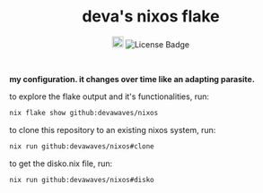 <h1 align="center">deva's nixos flake</h1>

<p align="center">
   <a href="https://nixos.org"><img src="https://builtwithnix.org/badge.svg" alt="built with nix" height="20"/></a>
   <img src="https://img.shields.io/github/license/devawaves/nixos" alt="License Badge"/>
</p>

<br>

**my configuration. it changes over time like an adapting parasite.**

to explore the flake output and it's functionalities, run:

```sh
nix flake show github:devawaves/nixos
```

to clone this repository to an existing nixos system, run:
```sh
nix run github:devawaves/nixos#clone
```

to get the disko.nix file, run:
```sh
nix run github:devawaves/nixos#disko
```
